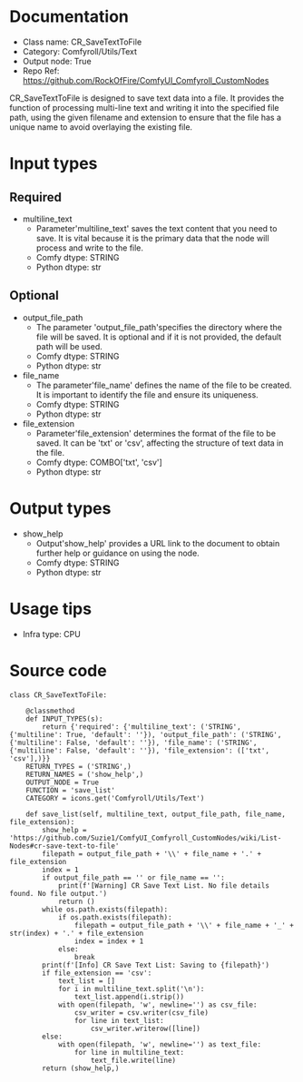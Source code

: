 # Documentation
- Class name: CR_SaveTextToFile
- Category: Comfyroll/Utils/Text
- Output node: True
- Repo Ref: https://github.com/RockOfFire/ComfyUI_Comfyroll_CustomNodes

CR_SaveTextToFile is designed to save text data into a file. It provides the function of processing multi-line text and writing it into the specified file path, using the given filename and extension to ensure that the file has a unique name to avoid overlaying the existing file.

# Input types
## Required
- multiline_text
    - Parameter'multiline_text' saves the text content that you need to save. It is vital because it is the primary data that the node will process and write to the file.
    - Comfy dtype: STRING
    - Python dtype: str
## Optional
- output_file_path
    - The parameter 'output_file_path'specifies the directory where the file will be saved. It is optional and if it is not provided, the default path will be used.
    - Comfy dtype: STRING
    - Python dtype: str
- file_name
    - The parameter'file_name' defines the name of the file to be created. It is important to identify the file and ensure its uniqueness.
    - Comfy dtype: STRING
    - Python dtype: str
- file_extension
    - Parameter'file_extension' determines the format of the file to be saved. It can be 'txt' or 'csv', affecting the structure of text data in the file.
    - Comfy dtype: COMBO['txt', 'csv']
    - Python dtype: str

# Output types
- show_help
    - Output'show_help' provides a URL link to the document to obtain further help or guidance on using the node.
    - Comfy dtype: STRING
    - Python dtype: str

# Usage tips
- Infra type: CPU

# Source code
```
class CR_SaveTextToFile:

    @classmethod
    def INPUT_TYPES(s):
        return {'required': {'multiline_text': ('STRING', {'multiline': True, 'default': ''}), 'output_file_path': ('STRING', {'multiline': False, 'default': ''}), 'file_name': ('STRING', {'multiline': False, 'default': ''}), 'file_extension': (['txt', 'csv'],)}}
    RETURN_TYPES = ('STRING',)
    RETURN_NAMES = ('show_help',)
    OUTPUT_NODE = True
    FUNCTION = 'save_list'
    CATEGORY = icons.get('Comfyroll/Utils/Text')

    def save_list(self, multiline_text, output_file_path, file_name, file_extension):
        show_help = 'https://github.com/Suzie1/ComfyUI_Comfyroll_CustomNodes/wiki/List-Nodes#cr-save-text-to-file'
        filepath = output_file_path + '\\' + file_name + '.' + file_extension
        index = 1
        if output_file_path == '' or file_name == '':
            print(f'[Warning] CR Save Text List. No file details found. No file output.')
            return ()
        while os.path.exists(filepath):
            if os.path.exists(filepath):
                filepath = output_file_path + '\\' + file_name + '_' + str(index) + '.' + file_extension
                index = index + 1
            else:
                break
        print(f'[Info] CR Save Text List: Saving to {filepath}')
        if file_extension == 'csv':
            text_list = []
            for i in multiline_text.split('\n'):
                text_list.append(i.strip())
            with open(filepath, 'w', newline='') as csv_file:
                csv_writer = csv.writer(csv_file)
                for line in text_list:
                    csv_writer.writerow([line])
        else:
            with open(filepath, 'w', newline='') as text_file:
                for line in multiline_text:
                    text_file.write(line)
        return (show_help,)
```